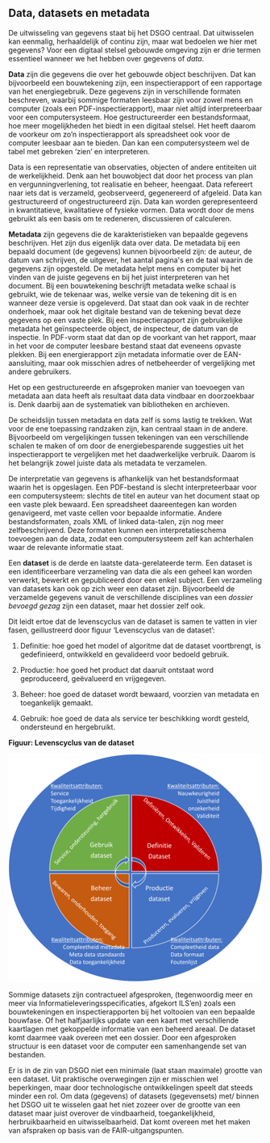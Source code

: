 Data, datasets en metadata
--------------------------

De uitwisseling van gegevens staat bij het DSGO centraal. Dat uitwisselen kan
eenmalig, herhaaldelijk of continu zijn, maar wat bedoelen we hier met gegevens?
Voor een digitaal stelsel gebouwde omgeving zijn er drie termen essentieel
wanneer we het hebben over gegevens of *data*.

**Data** zijn die gegevens die over het gebouwde object beschrijven. Dat kan
bijvoorbeeld een bouwtekening zijn, een inspectierapport of een rapportage van
het energiegebruik. Deze gegevens zijn in verschillende formaten beschreven,
waarbij sommige formaten leesbaar zijn voor zowel mens en computer (zoals een
PDF-inspectierapport), maar niet altijd interpreteerbaar voor een
computersysteem. Hoe gestructureerder een bestandsformaat, hoe meer
mogelijkheden het biedt in een digitaal stelsel. Het heeft daarom de voorkeur om
zo’n inspectierapport als spreadsheet ook voor de computer leesbaar aan te bieden. Dan kan een
computersysteem wel de tabel met gebreken ‘zien’ en interpreteren.

Data is een representatie van observaties, objecten of andere entiteiten uit de werkelijkheid. Denk aan het bouwobject dat door het process van plan en vergunningverlening, tot realisatie en beheer, heengaat. Data refereert naar iets dat is verzameld, geobserveerd, gegenereerd of afgeleid. Data kan gestructureerd of ongestructureerd zijn. Data kan worden gerepresenteerd in kwantitatieve, kwalitatieve of fysieke vormen.
Data wordt door de mens gebruikt als een basis om te redeneren, discussieren of calculeren.

**Metadata** zijn gegevens die de karakteristieken van bepaalde gegevens beschrijven. Het zijn dus eigenlijk data over data. De metadata bij een bepaald document (de gegevens) kunnen bijvoorbeeld zijn: de auteur, de datum van schrijven, de uitgever, het aantal pagina's en de taal waarin de gegevens zijn opgesteld.
De metadata helpt mens en computer bij het vinden van de juiste gegevens en
bij het juist interpreteren van het document. Bij een bouwtekening beschrijft
metadata welke schaal is gebruikt, wie de tekenaar was, welke versie van de
tekening dit is en wanneer deze versie is opgeleverd. Dat staat dan ook vaak in
de rechter onderhoek, maar ook het digitale bestand van de tekening bevat deze
gegevens op een vaste plek. Bij een inspectierapport zijn gebruikelijke
metadata het geïnspecteerde object, de inspecteur, de datum van de
inspectie. In PDF-vorm staat dat dan op de voorkant van het rapport, maar in het voor de computer leesbare bestand staat dat eveneens opvaste plekken. Bij een energierapport
zijn metadata informatie over de EAN-aansluiting, maar ook misschien adres
of netbeheerder of vergelijking met andere gebruikers.

Het op een gestructureerde en afsgeproken manier van toevoegen van metadata aan data heeft als resultaat data data vindbaar en doorzoekbaar is. Denk daarbij aan de systematiek van bibliotheken en archieven. 

De scheidslijn tussen metadata en data zelf is soms lastig te trekken. Wat voor
de ene toepassing randzaken zijn, kan centraal staan in de andere. Bijvoorbeeld
om vergelijkingen tussen tekeningen van een verschillende schalen te maken of om
door de energiebesparende suggesties uit het inspectierapport te vergelijken met
het daadwerkelijke verbruik. Daarom is het belangrijk zowel juiste data als
metadata te verzamelen.  

De interpretatie van gegevens is afhankelijk van het bestandsformaat waarin het
is opgeslagen. Een PDF-bestand is slecht interpreteerbaar voor een
computersysteem: slechts de titel en auteur van het document staat op een vaste
plek bewaard. Een spreadsheet daareentegen kan worden genavigeerd, met vaste
cellen voor bepaalde informatie. Andere bestandsformaten, zoals XML of linked data-talen,
zijn nog meer zelfbeschrijvend. Deze formaten kunnen een interpretatieschema
toevoegen aan de data, zodat een computersysteem zelf kan achterhalen waar de
relevante informatie staat.

Een **dataset** is de derde en laatste data-gerelateerde term. Een dataset is een identificeerbare verzameling van data die als een geheel kan
worden verwerkt, bewerkt en gepubliceerd door een enkel subject. 
Een verzameling van datasets kan ook op zich weer een dataset zijn.
Bijvoorbeeld de verzamelde gegevens vanuit de verschillende disciplines van een _dossier bevoegd gezag_ zijn een dataset, maar het dossier zelf ook.

Dit leidt ertoe
dat de levenscyclus van de dataset is samen te vatten in vier fasen,
geillustreerd door figuur ‘Levenscyclus van de dataset’:

1.  Definitie: hoe goed het model of algoritme dat de dataset voortbrengt, is
    gedefinieerd, ontwikkeld en gevalideerd voor bedoeld gebruik.

2.  Productie: hoe goed het product dat daaruit ontstaat word geproduceerd,
    geëvalueerd en vrijgegeven.

3.  Beheer: hoe goed de dataset wordt bewaard, voorzien van metadata en
    toegankelijk gemaakt.

4.  Gebruik: hoe goed de data als service ter beschikking wordt gesteld,
    ondersteund en hergebruikt.

**Figuur: Levenscyclus van de dataset**

![](media/Levenscyclus-dataset.png)

Sommige datasets zijn contractueel afgesproken, (tegenwoordig meer en meer via Informatieleveringsspecificaties, afgekort ILS’en) zoals een
bouwtekeningen en inspectierapporten bij het voltooien van een bepaalde
bouwfase. Of het halfjaarlijks update van een kaart met verschillende kaartlagen met gekoppelde informatie van een
beheerd areaal. De dataset komt daarmee vaak overeen met een dossier. Door een afgesproken structuur is een dataset voor de computer een samenhangende set van bestanden. 

Er is in de zin van DSGO niet een minimale (laat staan maximale) grootte van een
dataset. Uit praktische overwegingen zijn er misschien wel beperkingen, maar door technologische ontwikkelingen speelt dat steeds minder een rol. Om data (gegevens) of datasets (gegevensets) met/ binnen het DSGO uit te
wisselen gaat het niet zozeer over de grootte van een dataset maar juist overover de vindbaarheid, toegankelijkheid,
herbruikbaarheid en uitwisselbaarheid. Dat komt overeen met het maken van afspraken op basis van de
FAIR-uitgangspunten.
